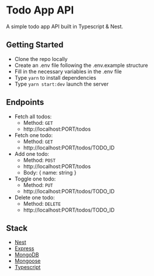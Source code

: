 # Todo App API

A simple todo app API built in Typescript & Nest.

## Getting Started

- Clone the repo locally
- Create an .env file following the .env.example structure
- Fill in the necessary variables in the .env file
- Type `yarn` to install dependencies
- Type `yarn start:dev` launch the server

## Endpoints

- Fetch all todos:
  - Method: `GET`
  - http://localhost:PORT/todos
- Fetch one todo:
  - Method: `GET`
  - http://localhost:PORT/todos/TODO_ID
- Add one todo:
  - Method: `POST`
  - http://localhost:PORT/todos
  - Body: { name: string }
- Toggle one todo:
  - Method: `PUT`
  - http://localhost:PORT/todos/TODO_ID
- Delete one todo:
  - Method: `DELETE`
  - http://localhost:PORT/todos/TODO_ID

## Stack

- [Nest](https://nestjs.com/)
- [Express](https://expressjs.com/)
- [MongoDB](https://www.mongodb.com/atlas)
- [Mongoose](https://mongoosejs.com/)
- [Typescript](https://www.typescriptlang.org/)
